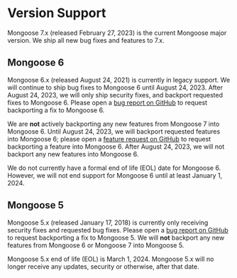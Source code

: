 # Version Support

Mongoose 7.x (released February 27, 2023) is the current Mongoose major version.
We ship all new bug fixes and features to 7.x.

## Mongoose 6

Mongoose 6.x (released August 24, 2021) is currently in legacy support.
We will continue to ship bug fixes to Mongoose 6 until August 24, 2023.
After August 24, 2023, we will only ship security fixes, and backport requested fixes to Mongoose 6.
Please open a [bug report on GitHub](https://github.com/Automattic/mongoose/issues/new?assignees=&labels=&template=bug.yml) to request backporting a fix to Mongoose 6.

We are **not** actively backporting any new features from Mongoose 7 into Mongoose 6.
Until August 24, 2023, we will backport requested features into Mongoose 6; please open a [feature request on GitHub](https://github.com/Automattic/mongoose/issues/new?assignees=&labels=enhancement%2Cnew+feature&template=feature.yml) to request backporting a feature into Mongoose 6.
After August 24, 2023, we will not backport any new features into Mongoose 6.

We do not currently have a formal end of life (EOL) date for Mongoose 6.
However, we will not end support for Mongoose 6 until at least January 1, 2024.

## Mongoose 5

Mongoose 5.x (released January 17, 2018) is currently only receiving security fixes and requested bug fixes.
Please open a [bug report on GitHub](https://github.com/Automattic/mongoose/issues/new?assignees=&labels=&template=bug.yml) to request backporting a fix to Mongoose 5.
We will **not** backport any new features from Mongoose 6 or Mongoose 7 into Mongoose 5.

Mongoose 5.x end of life (EOL) is March 1, 2024.
Mongoose 5.x will no longer receive any updates, security or otherwise, after that date.